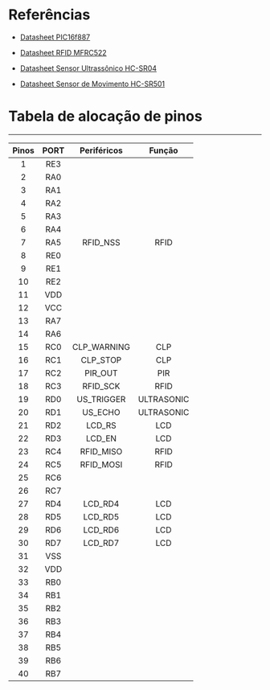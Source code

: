 ﻿# Referências

* [Datasheet PIC16f887](http://ww1.microchip.com/downloads/en/devicedoc/41291d.pdf
)

* [Datasheet RFID MFRC522](https://www.nxp.com/docs/en/data-sheet/MFRC522.pdf
)

* [Datasheet Sensor Ultrassônico HC-SR04](https://cdn.sparkfun.com/datasheets/Sensors/Proximity/HCSR04.pdf
)

* [Datasheet Sensor de Movimento HC-SR501](https://www.epitran.it/ebayDrive/datasheet/44.pdf
)

# Tabela de alocação de pinos

***

| **Pinos** | **PORT** | **Periféricos** | **Função** |
|:-----------:|:----------:|:-----------------:|:------------:|
|1        |RE3     |                 |            |
|2        |RA0     |                 |            |
|3        |RA1     |                 |            |
|4        |RA2     |                 |            |
|5        |RA3     |                 |            |
|6        |RA4     |                 |            |
|7        |RA5     |RFID_NSS         |RFID        |
|8        |RE0     |                 |            |
|9        |RE1     |                 |            |
|10       |RE2     |                 |            |
|11       |VDD     |                 |            |
|12       |VCC     |                 |            |
|13       |RA7     |                 |            |
|14       |RA6     |                 |            |
|15       |RC0     |CLP_WARNING      |CLP         |
|16       |RC1     |CLP_STOP         |CLP         |
|17       |RC2     |PIR_OUT          |PIR         |
|18       |RC3     |RFID_SCK         |RFID      |
|19       |RD0     |US_TRIGGER       |ULTRASONIC|
|20       |RD1     |US_ECHO          |ULTRASONIC|
|21       |RD2     |LCD_RS           |LCD       |
|22       |RD3     |LCD_EN           |LCD       |
|23       |RC4     |RFID_MISO        |RFID      |
|24       |RC5     |RFID_MOSI        |RFID      |
|25       |RC6     |                 |      |
|26       |RC7     |                 |            |
|27       |RD4     |LCD_RD4          |LCD       |
|28       |RD5     |LCD_RD5          |LCD       |
|29       |RD6     |LCD_RD6          |LCD       |
|30       |RD7     |LCD_RD7          |LCD       |
|31       |VSS     |                 |            |
|32       |VDD     |                 |            |
|33       |RB0     |                 |            |
|34       |RB1     |                 |            |
|35       |RB2     |                 |            |
|36       |RB3     |                 |            |
|37       |RB4     |                 |            |
|38       |RB5     |                 |            |
|39       |RB6     |                 |            |
|40       |RB7     |                 |            |
